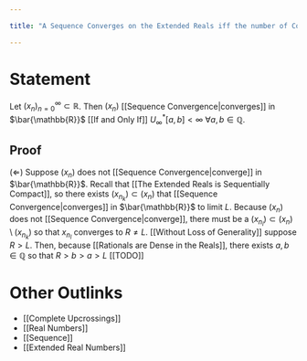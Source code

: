 ```yaml
---

title: "A Sequence Converges on the Extended Reals iff the number of Complete Upcrossings is Finite"

---
```

# Statement
Let $(x_{n})_{n=0}^{\infty} \subset \mathbb{R}$. Then $(x_{n})$ [[Sequence Convergence|converges]] in $\bar{\mathbb{R}}$ [[If and Only If]] $U_{\infty}^{*}[a, b] < \infty$ $\forall a, b \in \mathbb{Q}$.

## Proof
$(\Leftarrow)$ Suppose $(x_{n})$ does not [[Sequence Convergence|converge]] in $\bar{\mathbb{R}}$. Recall that [[The Extended Reals is Sequentially Compact]], so there exists $(x_{n_{k}}) \subset (x_{n})$ that [[Sequence Convergence|converges]] in $\bar{\mathbb{R}}$ to limit $L$. Because $(x_{n})$ does not [[Sequence Convergence|converge]], there must be a $(x_{n_{l}}) \subset (x_{n}) \setminus (x_{n_{k}})$ so that $x_{n_{l}}$ converges to $R \neq L$. [[Without Loss of Generality]] suppose $R > L$. Then, because [[Rationals are Dense in the Reals]],  there exists $a,b \in \mathbb{Q}$ so that $R > b > a > L$ [[TODO]]

# Other Outlinks
- [[Complete Upcrossings]]
- [[Real Numbers]]
- [[Sequence]]
- [[Extended Real Numbers]]